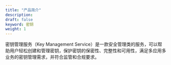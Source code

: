 ```yaml
---
title: "产品简介"
description: 
draft: false
keyword: 密钥
weight: 1
---
```




密钥管理服务（Key Management Service）是一款安全管理类的服务，可以帮助用户轻松创建和管理密钥，保护密钥的保密性、完整性和可用性，满足多应用多业务的密钥管理需求，并符合监管和合规要求。
